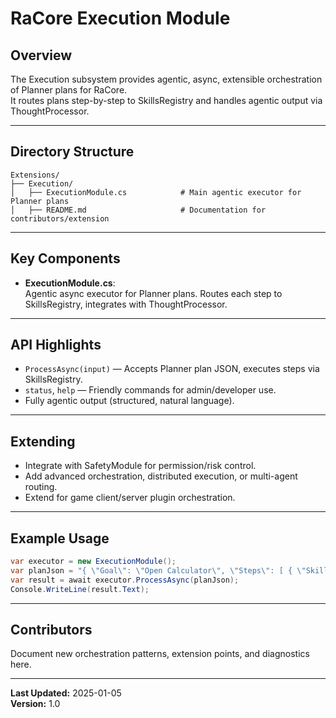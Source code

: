 # RaCore Execution Module

## Overview

The Execution subsystem provides agentic, async, extensible orchestration of Planner plans for RaCore.  
It routes plans step-by-step to SkillsRegistry and handles agentic output via ThoughtProcessor.

---

## Directory Structure

```
Extensions/
├── Execution/
│   ├── ExecutionModule.cs            # Main agentic executor for Planner plans
│   ├── README.md                     # Documentation for contributors/extension
```

---

## Key Components

- **ExecutionModule.cs**:  
  Agentic async executor for Planner plans. Routes each step to SkillsRegistry, integrates with ThoughtProcessor.

---

## API Highlights

- `ProcessAsync(input)` — Accepts Planner plan JSON, executes steps via SkillsRegistry.
- `status`, `help` — Friendly commands for admin/developer use.
- Fully agentic output (structured, natural language).

---

## Extending

- Integrate with SafetyModule for permission/risk control.
- Add advanced orchestration, distributed execution, or multi-agent routing.
- Extend for game client/server plugin orchestration.

---

## Example Usage

```csharp
var executor = new ExecutionModule();
var planJson = "{ \"Goal\": \"Open Calculator\", \"Steps\": [ { \"Skill\": \"System.Open\", \"ArgumentsJson\": \"{ \\\"target\\\": \\\"Calculator.exe\\\" }\" } ] }";
var result = await executor.ProcessAsync(planJson);
Console.WriteLine(result.Text);
```

---

## Contributors

Document new orchestration patterns, extension points, and diagnostics here.

---

**Last Updated:** 2025-01-05  
**Version:** 1.0

